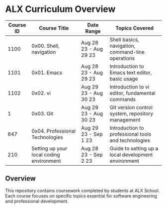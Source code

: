 
# ALX Curriculum Overview

| Course ID | Course Title                            | Date Range               | Topics Covered                                           |
|-----------|-----------------------------------------|--------------------------|----------------------------------------------------------|
| 1100      | 0x00. Shell, navigation                 | Aug 28 23 - Aug 29 23    | Shell basics, navigation, command-line operations        |
| 1101      | 0x01. Emacs                             | Aug 28 23 - Aug 29 23    | Introduction to Emacs text editor, basic usage           |
| 1102      | 0x02. vi                                | Aug 29 23 - Aug 30 23    | Introduction to vi editor, fundamental commands          |
| 1         | 0x03. Git                               | Aug 29 23 - Aug 30 23    | Git version control system, repository management        |
| 647       | 0x04. Professional Technologies         | Aug 29 23 - Sep 1 23     | Introduction to professional tools and technologies     |
| 210       | Setting up your local coding environment| Aug 28 23 - Sep 2 23     | Guide to setting up a local development environment     |

## Overview
This repository contains coursework completed by students at ALX School. Each course focuses on specific topics essential for software engineering and professional development.
